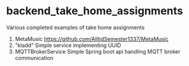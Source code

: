 # backend_take_home_assignments
Various completed examples of take home assignments

1. MetaMusic https://github.com/AlltidSemester1337/MetaMusic
2. "kladd" Simple service implementing UUID
3. MQTTBrokerService Simple Spring boot api handling MQTT broker communication
